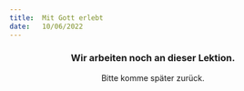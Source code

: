 ```yaml
---
title:  Mit Gott erlebt
date:   10/06/2022
---
```


### <center>Wir arbeiten noch an dieser Lektion.</center>
<center>Bitte komme später zurück.</center>